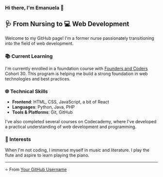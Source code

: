
<!--
**electricblues/electricblues** is a ✨ _special_ ✨ repository because its `README.md` (this file) appears on your GitHub profile. 
-->

### Hi there, I'm Emanuela 👋

## 🩺 From Nursing to 💻 Web Development

Welcome to my GitHub page! I'm a former nurse passionately transitioning into the field of web development.

### 📚 Current Learning

I'm currently enrolled in a foundation course with [Founders and Coders](https://www.foundersandcoders.com/) Cohort 30. This program is helping me build a strong foundation in web technologies and best practices.

### 🌐 Technical Skills

- **Frontend**: HTML, CSS, JavaScript, a bit of React
- **Languages**: Python, Java, PHP
- **Tools & Platforms**: Git, GitHub

I've also completed several courses on Codecademy, where I've developed a practical understanding of web development and programming.

### 🎵 Interests

When I'm not coding, I immerse myself in music and literature. I play the flute and aspire to learn playing the piano.
  

---
⭐️ From [Your GitHub Username](https://github.com/YourGitHubUsername)

